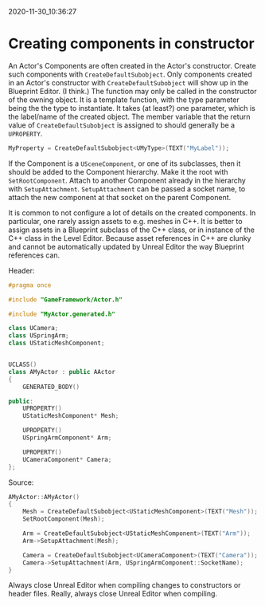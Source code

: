 2020-11-30_10:36:27

# Creating components in constructor

An Actor's Components are often created in the Actor's constructor.
Create such components with `CreateDefaultSubobject`.
Only components created in an Actor's constructor with `CreateDefaultSubobject` will show up in the Blueprint Editor.
(I think.)
The function may only be called in the constructor of the owning object.
It is a template function, with the type parameter being the the type to instantiate.
It takes (at least?) one parameter, which is the label/name of the created object.
The member variable that the return value of `CreateDefaultSubobject` is assigned to should generally be a `UPROPERTY`.

```cpp
MyProperty = CreateDefaultSubobject<UMyType>(TEXT("MyLabel"));
```

If the Component is a `USceneComponent`, or one of its subclasses, then it should be added to the Component hierarchy.
Make it the root with `SetRootComponent`.
Attach to another Component already in the hierarchy with `SetupAttachment`.
`SetupAttachment` can be passed a socket name, to attach the new component at that socket on the parent Component.

It is common to not configure a lot of details on the created components.
In particular, one rarely assign assets to e.g. meshes in C++.
It is better to assign assets in a Blueprint subclass of the C++ class, or in instance of the C++ class in the Level Editor.
Because asset references in C++ are clunky and cannot be automatically updated by Unreal Editor the way Blueprint references can.

Header:
```cpp
#pragma once

#include "GameFramework/Actor.h"

#include "MyActor.generated.h"

class UCamera;
class USpringArm;
class UStaticMeshComponent;


UCLASS()
class AMyActor : public AActor
{
    GENERATED_BODY()

public:
    UPROPERTY()
    UStaticMeshComponent* Mesh;

    UPROPERTY()
    USpringArmComponent* Arm;

    UPROPERTY()
    UCameraComponent* Camera;
};
```

Source:
```cpp
AMyActor::AMyActor()
{
    Mesh = CreateDefaultSubobject<UStaticMeshComponent>(TEXT("Mesh"));
    SetRootComponent(Mesh);

    Arm = CreateDefaultSubobject<UStaticMeshComponent>(TEXT("Arm"));
    Arm->SetupAttachment(Mesh);

    Camera = CreateDefaultSubobject<UCameraComponent>(TEXT("Camera"));
    Camera->SetupAttachment(Arm, USpringArmComponent::SocketName);
}
```

Always close Unreal Editor when compiling changes to constructors or header files.
Really, always close Unreal Editor when compiling.